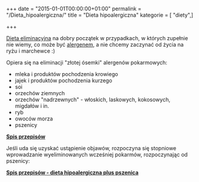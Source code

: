 +++
date = "2015-01-01T00:00:00+01:00"
permalink = "/Dieta_hipoalergiczna/"
title = "Dieta hipoalergiczna"
kategorie = [ "diety",]

+++

[Dieta eliminacyjna](/atopedia/Dieta_eliminacyjna "wikilink") na dobry początek
w przypadkach, w których zupełnie nie wiemy, co może być
[alergenem](/atopedia/alergen "wikilink"), a nie chcemy zaczynać od życia na
ryżu i marchewce :)

Opiera się na eliminacji "złotej ósemki" alergenów pokarmowych:

-   mleka i produktów pochodzenia krowiego
-   jajek i produktów pochodzenia kurzego
-   soi
-   orzechów ziemnych
-   orzechów "nadrzewnych" - włoskich, laskowych, kokosowych, migdałów i in.
-   ryb
-   owoców morza
-   pszenicy

**[Spis przepisów](/atopedia/:Kategoria:Dieta_hipoalergiczna "wikilink")**

Jeśli uda się uzyskać ustąpienie objawów, rozpoczyna się stopniowe wprowadzanie wyeliminowanych wcześniej pokarmów, rozpoczynając od pszenicy:

**[Spis przepisów - dieta hipoalergiczna plus pszenica](/atopedia/:Kategoria:Dieta_hipoalergiczna_plus_pszenica "wikilink")**
